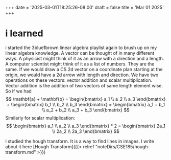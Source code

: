 +++
date = '2025-03-01T18:25:26-08:00'
draft = false
title = 'Mar 01 2025'
+++
# i learned
i started the 3blue1brown linear algebra playlist again to brush up on my linear algebra knowledge. A vector can be thought
of in many different ways. A physicist might think of it as an arrow with a direction and a length. A computer scientist
might think of it as a list of numbers. They are the same. If we would draw a CS 2d vector on a coordinate plan starting
at the origin, we would have a 2d arrow with length and direction. We have two operations on these vectors: vector addition
and scalar multiplication. Vector addition is the addition of two vectors of same length element wise. So if we had
$$
\mathbf{a} + \mathbf{b} =
\begin{bmatrix} a_1 \\ a_2 \\ a_3 \end{bmatrix} +
\begin{bmatrix} b_1 \\ b_2 \\ b_3 \end{bmatrix} =
\begin{bmatrix} a_1 + b_1 \\ a_2 + b_2 \\ a_3 + b_3 \end{bmatrix}
$$
Similarly for scalar multiplication:
$$
\begin{bmatrix} a_1 \\ a_2 \\ a_3 \end{bmatrix} * 2 = 
\begin{bmatrix} 2a_1 \\ 2a_2 \\ 2a_3 \end{bmatrix}
$$

I studied the hough transform. It is a way to find lines in images. I write about it here 
[Hough Transform]({{< relref "noteDirs/CSE185/hough-transform.md" >}})



